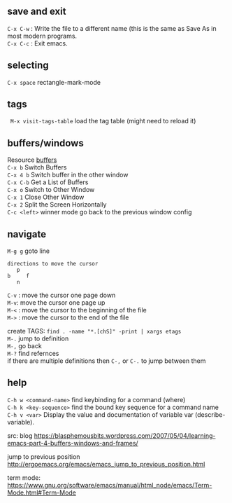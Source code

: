 ## save and exit
`C-x C-w` : Write the file to a different name (this is the same as Save As in most modern programs.  
`C-x C-c` : Exit emacs.  

## selecting
`C-x space` rectangle-mark-mode  
## tags
` M-x visit-tags-table` load the tag table (might need to reload it)  

## buffers/windows
Resource [buffers](http://ergoemacs.org/emacs/emacs_buffer_management.html)  
`C-x b`	Switch Buffers  
`C-x 4 b` Switch buffer in the other window  
`C-x C-b`	Get a List of Buffers  
`C-x o`	Switch to Other Window  
`C-x 1`	Close Other Window  
`C-x 2`	Split the Screen Horizontally  
`C-c <left>` winner mode go back to the previous window config 

## navigate
`M-g g` goto line  
```
directions to move the cursor
   p
b     f
   n
```
`C-v` : move the cursor one page down  
`M-v`: move the cursor one page up  
`M-<` : move the cursor to the beginning of the file  
`M->` : move the cursor to the end of the file  

create TAGS: `find . -name "*.[chS]" -print | xargs etags`  
`M-.` jump to definition  
`M-,` go back  
`M-?` find refernces  
if there are multiple definitions then `C-,` or `C-.` to jump between them  


## help
`C-h w <command-name>` find keybinding for a command (where)  
`C-h k <key-sequence>` find the bound key sequence for a command name  
`C-h v <var>` Display the value and documentation of variable var (describe-variable).  


src:
blog
https://blasphemousbits.wordpress.com/2007/05/04/learning-emacs-part-4-buffers-windows-and-frames/

jump to previous position
http://ergoemacs.org/emacs/emacs_jump_to_previous_position.html


term mode: https://www.gnu.org/software/emacs/manual/html_node/emacs/Term-Mode.html#Term-Mode
